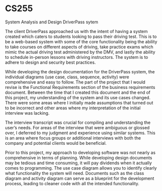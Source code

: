 # CS255
System Analysis and Design
DriverPass sytem

The client DriverPass approached us with the intent of having a system created which caters to students looking to pass their driving test. This is to be a web-based system with some of the core functionality being the ability to take courses on different aspects of driving, take practice exams which mimic the actual driving test administered by the DMV, and lastly the ability to schedule in-person lessons with driving instructors. The system is to adhere to design and security best practices.

While developing the design documentation for the DriverPass system, the individual diagrams (use case, class, sequence, activity) were comprehensive and easy to follow. The part of the project that I would revise is the Functional Requirements section of the business requirements document. Between the time that I created this document and the end of this project, my understanding of the system and its use cases changed. There were some areas where I initially made assumptions that turned out to be incorrect and other areas where my interpretation of the initial interview was lacking.

The interview transcript was crucial for compiling and understanding the user’s needs. For areas of the interview that were ambiguous or glossed over, I deferred to my judgment and experience using similar systems. This is an area where focus groups or additional interviews with both the company and potential clients would be beneficial. 

Prior to this project, my approach to developing software was not nearly as comprehensive in terms of planning. While developing design documents may be tedious and time consuming, it will pay dividends when it actually comes to programming. The use case diagram allows you to identify clearly what functionality the system will need. Documents such as the class diagram and activity diagram can serve as a blueprint for the development process, leading to cleaner code with all the intended functionality.
